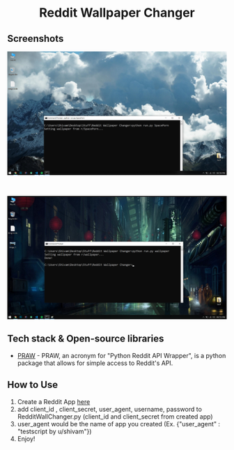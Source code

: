 <h1 align="center">Reddit Wallpaper Changer</h1>

## Screenshots
<p align="center">
<img src="https://github.com/AndroShivam/Reddit-Wallpaper-Changer/blob/main/screenshot1.png"/>
</p>
<br>
<p align="center">
<img src="https://github.com/AndroShivam/Reddit-Wallpaper-Changer/blob/main/screenshot2.png"/>
</p>

## Tech stack & Open-source libraries
- [PRAW](https://github.com/praw-dev/praw) - PRAW, an acronym for "Python Reddit API Wrapper", is a python package that allows for simple access to Reddit's API.

## How to Use
1. Create a Reddit App [here](https://www.reddit.com/prefs/apps)
2. add client_id , client_secret, user_agent, username, password to RedditWallChanger.py (client_id and client_secret from created app)
3. user_agent would be the name of app you created (Ex. {"user_agent" : "testscript by u/shivam"})
4. Enjoy!

